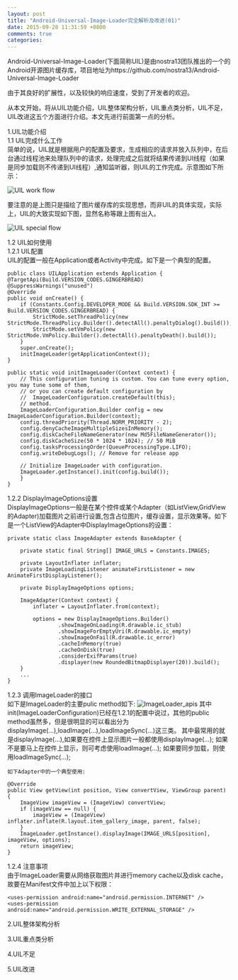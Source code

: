 ```yaml
---
layout: post
title: "Android-Universal-Image-Loader完全解析及改进(01)"
date: 2015-09-28 11:31:59 +0800
comments: true
categories: 
---
```

 Android-Universal-Image-Loader(下面简称UIL)是由nostra13团队推出的一个的Android开源图片缓存库，项目地址为https://github.com/nostra13/Android-Universal-Image-Loader

 由于其良好的扩展性，以及较快的响应速度，受到了开发者的欢迎。
 
 从本文开始，将从UIL功能介绍，UIL整体架构分析，UIL重点类分析，UIL不足，UIL改进这五个方面进行介绍。本文先进行前面第一点的分析。 <!--more-->


1.UIL功能介绍  
1.1 UIL完成什么工作  
    简单的说，UIL就是根据用户的配置及要求，生成相应的请求并放入队列中，在后台通过线程池来处理队列中的请求，处理完成之后就将结果传递到UI线程（如果是同步加载则不传递到UI线程）,通知监听器，则UIL的工作完成。示意图如下所示：

![UIL work flow](http://7xn1yt.com1.z0.glb.clouddn.com/UIL_whole_flow.png)

要注意的是上图只是描绘了图片缓存库的实现思想，而非UIL的具体实现，实际上，UIL的大致实现如下图，显然名称等跟上图有出入。

![UIL special flow](http://7xn1yt.com1.z0.glb.clouddn.com/UIL_architite_02.png)


1.2 UIL如何使用  
1.2.1 UIL配置  
   UIL的配置一般在Application或者Activity中完成。如下是一个典型的配置。  

   	public class UILApplication extends Application {
	@TargetApi(Build.VERSION_CODES.GINGERBREAD)
	@SuppressWarnings("unused")
	@Override
	public void onCreate() {
		if (Constants.Config.DEVELOPER_MODE && Build.VERSION.SDK_INT >= Build.VERSION_CODES.GINGERBREAD) {
			StrictMode.setThreadPolicy(new StrictMode.ThreadPolicy.Builder().detectAll().penaltyDialog().build());
			StrictMode.setVmPolicy(new StrictMode.VmPolicy.Builder().detectAll().penaltyDeath().build());
		}
		super.onCreate();
		initImageLoader(getApplicationContext());
	}

	public static void initImageLoader(Context context) {
		// This configuration tuning is custom. You can tune every option, you may tune some of them,
		// or you can create default configuration by
		//  ImageLoaderConfiguration.createDefault(this);
		// method.
		ImageLoaderConfiguration.Builder config = new ImageLoaderConfiguration.Builder(context);
		config.threadPriority(Thread.NORM_PRIORITY - 2);
		config.denyCacheImageMultipleSizesInMemory();
		config.diskCacheFileNameGenerator(new Md5FileNameGenerator());
		config.diskCacheSize(50 * 1024 * 1024); // 50 MiB
		config.tasksProcessingOrder(QueueProcessingType.LIFO);
		config.writeDebugLogs(); // Remove for release app

		// Initialize ImageLoader with configuration.
		ImageLoader.getInstance().init(config.build());
		}
	}	  		

1.2.2 DisplayImageOptions设置  
    DisplayImageOptions一般是在某个控件或某个Adapter（如ListView,GridView的Adapter)加载图片之前进行设置,包含占位图片，缓存设置，显示效果等。如下是一个ListView的Adapter中DisplayImageOptions的设置：  

	private static class ImageAdapter extends BaseAdapter {

		private static final String[] IMAGE_URLS = Constants.IMAGES;

		private LayoutInflater inflater;
		private ImageLoadingListener animateFirstListener = new AnimateFirstDisplayListener();

		private DisplayImageOptions options;

		ImageAdapter(Context context) {
			inflater = LayoutInflater.from(context);

			options = new DisplayImageOptions.Builder()
					.showImageOnLoading(R.drawable.ic_stub)
					.showImageForEmptyUri(R.drawable.ic_empty)
					.showImageOnFail(R.drawable.ic_error)
					.cacheInMemory(true)
					.cacheOnDisk(true)
					.considerExifParams(true)
					.displayer(new RoundedBitmapDisplayer(20)).build();
		}
		...
	}
        
1.2.3 调用ImageLoader的接口  
    如下是ImageLoader的主要pulic method如下:
    ![ImageLoader_apis](http://7xn1yt.com1.z0.glb.clouddn.com/ImageLoader_apis.png)
    其中init(ImageLoaderConfiguration)已经在1.2.1的配置中说过，其他的public method虽然多，但是很明显的可以看出分为displayImage(...),loadImage(...),loadImageSync(...)这三类。
    其中最常用的就是displayImage(...),如果要在控件上显示图片一般都使用displayImage(...);
    如果不是要马上在控件上显示，则可考虑使用loadImage(...);
    如果要同步加载，则使用loadImageSync(...);  
    
    如下Adapter中的一个典型使用:  
	
	@Override
	public View getView(int position, View convertView, ViewGroup parent) {
		ImageView imageView = (ImageView) convertView;
		if (imageView == null) {
			imageView = (ImageView) inflater.inflate(R.layout.item_gallery_image, parent, false);
		}
		ImageLoader.getInstance().displayImage(IMAGE_URLS[position], imageView, options);
		return imageView;
	}  
1.2.4 注意事项  
    由于ImageLoader需要从网络获取图片并进行memory cache以及disk cache，故要在Manifest文件中加上以下权限：  

	<uses-permission android:name="android.permission.INTERNET" />
    <uses-permission android:name="android.permission.WRITE_EXTERNAL_STORAGE" />    

2.UIL整体架构分析
   


3.UIL重点类分析


4.UIL不足



5.UIL改进

